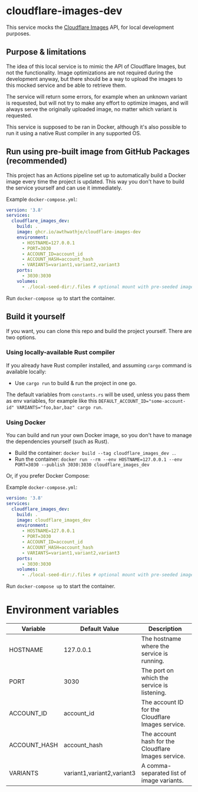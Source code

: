 # cloudflare-images-dev

This service mocks the [Cloudflare Images](https://www.cloudflare.com/developer-platform/cloudflare-images/) API, for local development purposes.

## Purpose & limitations

The idea of this local service is to mimic the API of Cloudflare Images, but not the functionality. Image optimizations are not required during the development anyway, but there should be a way to upload the images to this mocked service and be able to retrieve them.

The service will return some errors, for example when an unknown variant is requested, but will not try to make any effort to optimize images, and will always serve the originally uploaded image, no matter which variant is requested.

This service is supposed to be ran in Docker, although it's also possible to run it using a native Rust compiler in any supported OS.

## Run using pre-built image from GitHub Packages (recommended)

This project has an Actions pipeline set up to automatically build a Docker image every time the project is updated. This way you don't have to build the service yourself and can use it immediately.

Example `docker-compose.yml`:

```yaml
version: '3.8'
services:
  cloudflare_images_dev:
    build: .
    image: ghcr.io/awthwathje/cloudflare-images-dev
    environment:
      - HOSTNAME=127.0.0.1
      - PORT=3030
      - ACCOUNT_ID=account_id
      - ACCOUNT_HASH=account_hash
      - VARIANTS=variant1,variant2,variant3
    ports:
      - 3030:3030
    volumes:
      - ./local-seed-dir:/.files # optional mount with pre-seeded images
```

Run `docker-compose up` to start the container.

## Build it yourself

If you want, you can clone this repo and build the project yourself. There are two options.

### Using locally-available Rust compiler

If you already have Rust compiler installed, and assuming `cargo` command is available locally:

- Use `cargo run` to build & run the project in one go.

The default variables from `constants.rs` will be used, unless you pass them as env variables, for example like this `DEFAULT_ACCOUNT_ID="some-account-id" VARIANTS="foo,bar,baz" cargo run`.

### Using Docker

You can build and run your own Docker image, so you don't have to manage the dependencies yourself (such as Rust).

- Build the container: `docker build --tag cloudflare_images_dev .`.
- Run the container: `docker run --rm --env HOSTNAME=127.0.0.1 --env PORT=3030 --publish 3030:3030 cloudflare_images_dev`

Or, if you prefer Docker Compose:

Example `docker-compose.yml`:

```yaml
version: '3.8'
services:
  cloudflare_images_dev:
    build: .
    image: cloudflare_images_dev
    environment:
      - HOSTNAME=127.0.0.1
      - PORT=3030
      - ACCOUNT_ID=account_id
      - ACCOUNT_HASH=account_hash
      - VARIANTS=variant1,variant2,variant3
    ports:
      - 3030:3030
    volumes:
      - ./local-seed-dir:/.files # optional mount with pre-seeded images
```

Run `docker-compose up` to start the container.

# Environment variables

| Variable     | Default Value | Description |
|--------------|---------------|-------------|
| HOSTNAME     | 127.0.0.1     | The hostname where the service is running. |
| PORT         | 3030          | The port on which the service is listening. |
| ACCOUNT_ID   | account_id    | The account ID for the Cloudflare Images service. |
| ACCOUNT_HASH | account_hash  | The account hash for the Cloudflare Images service. |
| VARIANTS     | variant1,variant2,variant3 | A comma-separated list of image variants. |
